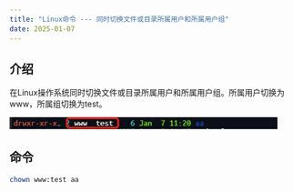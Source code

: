 ```yaml
---
title: "Linux命令 --- 同时切换文件或目录所属用户和所属用户组"
date: 2025-01-07
---
```


## 介绍

在Linux操作系统同时切换文件或目录所属用户和所属用户组。所属用户切换为www，所属组切换为test。

![](assets/2025-01-07-15-49-13-image.png)

## 命令

```bash
chown www:test aa
```
